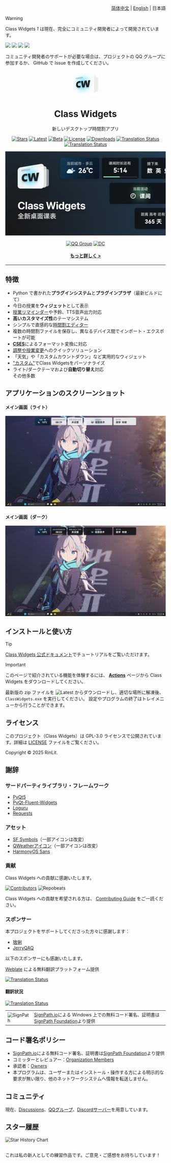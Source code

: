 <div align="right">
<a href="/README.md">简体中文</a> | <a href="/docs/readme/README.en_US.md">English</a> | 日本語
</div>

> [!Warning]
> Class Widgets *1* は現在、完全にコミュニティ開発者によって開発されています。
>
> [![](https://github.com/pizeroLOL.png?size=80)](https://github.com/pizeroLOL) [![](https://github.com/IsHPDuwu.png?size=80)](https://github.com/IsHPDuwu) [![](https://github.com/baiyao105.png?size=80)](https://github.com/baiyao105) [![](https://github.com/Artist-MOBAI.png?size=80)](https://github.com/Artist-MOBAI)
>
> コミュニティ開発者のサポートが必要な場合は、プロジェクトの QQ グループに参加するか、 GitHub で Issue を作成してください。

<p align="center">
  <img width="16%" align="center" src="../../img/Logo.png" alt="logo">
</p>
<h1 align="center">
  Class Widgets
</h1>
<p align="center">
  新しいデスクトップ時間割アプリ
</p>

<div align="center">

[![Stars](https://img.shields.io/github/stars/Class-Widgets/Class-Widgets?style=for-the-badge&color=orange&label=Stars)](https://github.com/Class-Widgets/Class-Widgets)
[![Latest](https://img.shields.io/github/v/release/Class-Widgets/Class-Widgets?style=for-the-badge&color=purple&label=Latest)](https://github.com/Class-Widgets/Class-Widgets/releases/latest)
[![Beta](https://img.shields.io/github/v/tag/Class-Widgets/Class-Widgets?include_prereleases&label=Beta&color=yellow&style=for-the-badge)](https://github.com/Class-Widgets/Class-Widgets/actions)
[![License](https://img.shields.io/badge/license-GPLv3-blue.svg?label=License&style=for-the-badge)](https://github.com/Class-Widgets/Class-Widgets?tab=GPL-3.0-1-ov-file)
[![Downloads](https://img.shields.io/github/downloads/Class-Widgets/Class-Widgets/total.svg?label=Downloads&color=green&style=for-the-badge)](https://github.com/Class-Widgets/Class-Widgets)
[![Translation Status](https://hosted.weblate.org/widget/class-widgets-1/view/svg-badge.svg)](https://hosted.weblate.org/engage/class-widgets-1/)
[![Translation Status](https://hosted.weblate.org/widget/class-widgets-1/view/language-badge.svg)](https://hosted.weblate.org/engage/class-widgets-1/)

![Banner](../../img/Banner.png)

[![QQ Group](https://img.shields.io/badge/QQ%20%E7%BE%A4-169200380-blue.svg?logo=qq&color=blue&style=for-the-badge)](http://qm.qq.com/cgi-bin/qm/qr?_wv=1027&k=yHXKCAjOxlpTpJ4mNdXm0mxOneYUinRs&authKey=sd3%2F06iGdOZUjkXXPBeIzGnFDIeYwmdwuM8dhk25fi%2B1CUL32MkeN2EEfjdo2pzE&noverify=0&group_code=169200380)
[![DC](https://img.shields.io/discord/1332636953719476284?style=for-the-badge&logo=discord&logoColor=ffffff&label=discord%20Server&labelColor=5865f2)](https://discord.gg/EFF4PpqpqZ)

#### [もっと詳しく >](https://www.bilibili.com/video/BV1xwW9eyEGu/)

</div>

---

## 特徴
- Python で書かれた**プラグインシステム**と**プラグインプラザ**（最新ビルドにて）
- 今日の授業を**ウィジェット**として表示
- [授業リマインダー](https://www.yuque.com/rinlit/class-widgets_help/fv2ou1i1ngap0hrl)や予鈴、TTS音声出力対応
- **高いカスタマイズ性**のテーマシステム
- シンプルで直感的な[時間割エディター](https://www.yuque.com/rinlit/class-widgets_help/oozelh8r56tmw0xb)
- 複数の時間割ファイルを保存し、異なるデバイス間でインポート・エクスポートが可能
- [**CSES**](https://github.com/SmartTeachCN/CSES)によるフォーマット変換に対応
- [調整や授業変更](https://www.yuque.com/rinlit/class-widgets_help/gc4epffu7g5bf9os)へのクイックソリューション
- 「天気」や「カスタムカウントダウン」など実用的なウィジェット
- ["カスタム"](https://www.yuque.com/rinlit/class-widgets_help/qyly70ht1ogge1pi)でClass Widgetsをパーソナライズ
- ライト/ダークテーマおよび**自動切り替え**対応<br>その他多数

## アプリケーションのスクリーンショット
#### メイン画面（ライト）
![scrshot_0](../../img/screenshot_0.png)
#### メイン画面（ダーク）
![scrshot_0](../../img/screenshot_1.png)

## インストールと使い方
> [!TIP]
> [Class Widgets 公式ドキュメント](https://www.yuque.com/rinlit/class-widgets_help/gs3gsbms1iivgibm)でチュートリアルをご覧いただけます。

> [!IMPORTANT]
> このページで紹介されている機能を体験するには、 [**Actions**](https://github.com/Class-Widgets/Class-Widgets/actions) ページから Class Widgets をダウンロードしてください。

最新版の zip ファイルを ![Latest](https://img.shields.io/github/v/release/Class-Widgets/Class-Widgets?style=flat&color=purple&label=Latest) からダウンロードし、適切な場所に解凍後、`ClassWidgets.exe` を実行してください。
設定やプログラムの終了はトレイメニューから行うことができます。

## ライセンス
このプロジェクト（Class Widgets）は GPL-3.0 ライセンスで公開されています。詳細は [LICENSE](./LICENSE) ファイルをご覧ください。

Copyright © 2025 RinLit.

## 謝辞

### サードパーティライブラリ・フレームワーク

- [PyQt5](https://www.riverbankcomputing.com/static/Docs/PyQt5/)
- [PyQt-Fluent-Widgets](https://github.com/zhiyiYo/PyQt-Fluent-Widgets)
- [Loguru](https://github.com/Delgan/loguru)
- [Requests](https://github.com/psf/requests)

### アセット

- [SF Symbols](https://developer.apple.com/jp/sf-symbols/)（一部アイコンは改変）
- [QWeatherアイコン](https://icons.qweather.com/en/)（一部アイコンは改変）
- [HarmonyOS Sans](https://developer.huawei.com/consumer/en/design/resource/)

### 貢献

Class Widgets への貢献に感謝いたします。

[![Contributors](http://contrib.nn.ci/api?repo=Class-Widgets/Class-Widgets&repo=Class-Widgets/plugin-plaza&repo=Class-Widgets/cw-interim-site)](https://github.com/Class-Widgets/Class-Widgets/graphs/contributors)
![Repobeats](https://repobeats.axiom.co/api/embed/9d06f1435d1b14cb7837d1e863e55f24cc98df23.svg "Repobeats analytics image")

Class Widgets への貢献を希望される方は、 [Contributing Guide](CONTRIBUTING.md) をご一読ください。

### スポンサー

本プロジェクトをサポートしてくださった方々に感謝します：
- [猞猁](http://dq6666.cn/)
- [JerryQAQ](http://hub.rinlit.cn/)

以下のスポンサーにも感謝いたします。

[Weblate](https://hosted.weblate.org/engage/class-widgets-1/) による無料翻訳プラットフォーム提供

[![Translation Status](https://hosted.weblate.org/widget/class-widgets-1/view/open-graph.png)](https://hosted.weblate.org/engage/class-widgets-1/)

#### 翻訳状況

[![Translation Status](https://hosted.weblate.org/widget/class-widgets-1/view/multi-auto.svg)](https://hosted.weblate.org/engage/class-widgets-1/)

<table>
  <tr>
    <td>
      <img alt="SignPath" src="https://signpath.org/assets/favicon-50x50.png" />
    </td>
    <td>
    <a href="https://signpath.io">SignPath.io</a>による Windows 上での無料コード署名、証明書は<a href="https://signpath.org/">SignPath Foundation</a>より提供
    </td>
  </tr>
</table>

## コード署名ポリシー

- [SignPath.io](https://about.signpath.io/)による無料コード署名、証明書は[SignPath Foundation](https://signpath.org/)より提供
- コミッターとレビュアー：[Organization Members](https://github.com/orgs/Class-Widgets/people)
- 承認者：[Owners](https://github.com/orgs/Class-Widgets/people?query=role%3Aowner)
- 本プログラムは、ユーザーまたはインストール・操作する方による明示的な要求が無い限り、他のネットワークシステムへ情報を転送しません。

## コミュニティ
現在、[Discussions](https://github.com/orgs/Class-Widgets/discussions)、[QQグループ](http://qm.qq.com/cgi-bin/qm/qr?_wv=1027&k=yHXKCAjOxlpTpJ4mNdXm0mxOneYUinRs&authKey=sd3%2F06iGdOZUjkXXPBeIzGnFDIeYwmdwuM8dhk25fi%2B1CUL32MkeN2EEfjdo2pzE&noverify=0&group_code=169200380)、[Discordサーバー](https://discord.gg/EFF4PpqpqZ)を用意しています。

## スター履歴
<picture>
  <source media="(prefers-color-scheme: dark)" srcset="https://api.star-history.com/svg?repos=Class-Widgets/Class-Widgets&type=Date&theme=dark" />
  <source media="(prefers-color-scheme: light)" srcset="https://api.star-history.com/svg?repos=Class-Widgets/Class-Widgets&type=Date" />
  <img alt="Star History Chart" src="https://api.star-history.com/svg?repos=Class-Widgets/Class-Widgets&type=Date" />
</picture>

##
これは私の新人としての練習作品です。ご意見・ご感想をお待ちしています！
